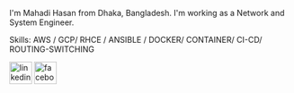 I'm Mahadi Hasan from Dhaka, Bangladesh. I'm working as a Network and System Engineer.

Skills: AWS / GCP/ RHCE / ANSIBLE / DOCKER/ CONTAINER/ CI-CD/ ROUTING-SWITCHING




[<img src='https://cdn.jsdelivr.net/npm/simple-icons@3.0.1/icons/linkedin.svg' alt='linkedin' height='40'>](https://www.linkedin.com/in/hasantareq73/)  [<img src='https://cdn.jsdelivr.net/npm/simple-icons@3.0.1/icons/facebook.svg' alt='facebook' height='40'>](https://www.facebook.com/mahadihasan.to/)  









